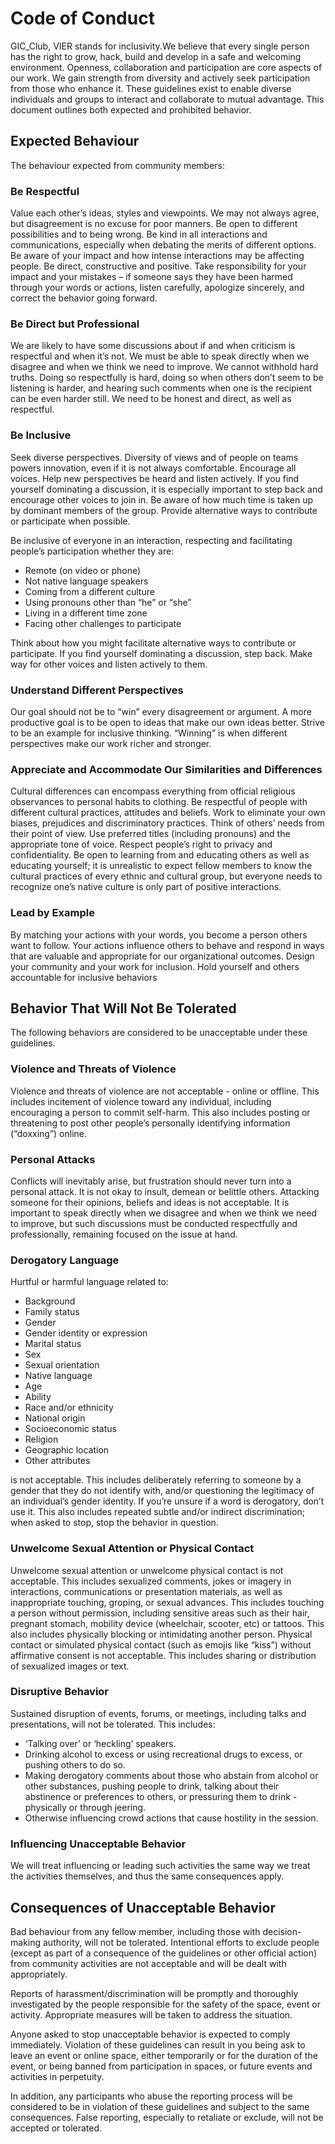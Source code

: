 # Code of Conduct
GIC_Club, VIER  stands for inclusivity.We believe that every single person has the right to grow, hack, build and develop in a safe and welcoming environment. Openness, collaboration and participation are core aspects of our work. We gain strength from diversity and actively seek participation from those who enhance it. These guidelines exist to enable diverse individuals and groups to interact and collaborate to mutual advantage. This document outlines both expected and prohibited behavior. 

## Expected Behaviour
The behaviour expected from community members:
### Be Respectful
Value each other’s ideas, styles and viewpoints. We may not always agree, but disagreement is no excuse for poor manners. Be open to different possibilities and to being wrong. Be kind in all interactions and communications, especially when debating the merits of different options. Be aware of your impact and how intense interactions may be affecting people. Be direct, constructive and positive. Take responsibility for your impact and your mistakes – if someone says they have been harmed through your words or actions, listen carefully, apologize sincerely, and correct the behavior going forward.
### Be Direct but Professional
We are likely to have some discussions about if and when criticism is respectful and when it’s not. We must be able to speak directly when we disagree and when we think we need to improve. We cannot withhold hard truths. Doing so respectfully is hard, doing so when others don’t seem to be listening is harder, and hearing such comments when one is the recipient can be even harder still. We need to be honest and direct, as well as respectful. 
### Be Inclusive
 Seek diverse perspectives. Diversity of views and of people on teams powers innovation, even if it is not always comfortable. Encourage all voices. Help new perspectives be heard and listen actively. If you find yourself dominating a discussion, it is especially important to step back and encourage other voices to join in. Be aware of how much time is taken up by dominant members of the group. Provide alternative ways to contribute or participate when possible.

Be inclusive of everyone in an interaction, respecting and facilitating people’s participation whether they are:
  - Remote (on video or phone)
  - Not native language speakers
  - Coming from a different culture
  - Using pronouns other than “he” or “she”
  - Living in a different time zone
  - Facing other challenges to participate
  
Think about how you might facilitate alternative ways to contribute or participate. If you find yourself dominating a discussion, step back. Make way for other voices and listen actively to them.

### Understand Different Perspectives
Our goal should not be to “win” every disagreement or argument. A more productive goal is to be open to ideas that make our own ideas better. Strive to be an example for inclusive thinking. “Winning” is when different perspectives make our work richer and stronger. 

### Appreciate and Accommodate Our Similarities and Differences
Cultural differences can encompass everything from official religious observances to personal habits to clothing. Be respectful of people with different cultural practices, attitudes and beliefs. Work to eliminate your own biases, prejudices and discriminatory practices. Think of others’ needs from their point of view. Use preferred titles (including pronouns) and the appropriate tone of voice. Respect people’s right to privacy and confidentiality. Be open to learning from and educating others as well as educating yourself; it is unrealistic to expect fellow members to know the cultural practices of every ethnic and cultural group, but everyone needs to recognize one’s native culture is only part of positive interactions. 
### Lead by Example
By matching your actions with your words, you become a person others want to follow. Your actions influence others to behave and respond in ways that are valuable and appropriate for our organizational outcomes. Design your community and your work for inclusion. Hold yourself and others accountable for inclusive behaviors

## Behavior That Will Not Be Tolerated
The following behaviors are considered to be unacceptable under these guidelines. 

### Violence and Threats of Violence
Violence and threats of violence are not acceptable - online or offline. This includes incitement of violence toward any individual, including encouraging a person to commit self-harm. This also includes posting or threatening to post other people’s personally identifying information (“doxxing”) online.

### Personal Attacks
Conflicts will inevitably arise, but frustration should never turn into a personal attack. It is not okay to insult, demean or belittle others. Attacking someone for their opinions, beliefs and ideas is not acceptable. It is important to speak directly when we disagree and when we think we need to improve, but such discussions must be conducted respectfully and professionally, remaining focused on the issue at hand. 

### Derogatory Language
Hurtful or harmful language related to:

  - Background
  - Family status
  - Gender
  - Gender identity or expression
  - Marital status
  - Sex
  - Sexual orientation
  - Native language
  - Age
  - Ability
  - Race and/or ethnicity
  - National origin
  - Socioeconomic status
  - Religion
  - Geographic location
  - Other attributes

is not acceptable. This includes deliberately referring to someone by a gender that they do not identify with, and/or questioning the legitimacy of an individual’s gender identity. If you’re unsure if a word is derogatory, don’t use it. This also includes repeated subtle and/or indirect discrimination; when asked to stop, stop the behavior in question. 

### Unwelcome Sexual Attention or Physical Contact
Unwelcome sexual attention or unwelcome physical contact is not acceptable. This includes sexualized comments, jokes or imagery in interactions, communications or presentation materials, as well as inappropriate touching, groping, or sexual advances. This includes touching a person without permission, including sensitive areas such as their hair, pregnant stomach, mobility device (wheelchair, scooter, etc) or tattoos. This also includes physically blocking or intimidating another person. Physical contact or simulated physical contact (such as emojis like “kiss”) without affirmative consent is not acceptable. This includes sharing or distribution of sexualized images or text. 

### Disruptive Behavior
Sustained disruption of events, forums, or meetings, including talks and presentations, will not be tolerated. This includes: 

  - ‘Talking over’ or ‘heckling’ speakers.
  - Drinking alcohol to excess or using recreational drugs to excess, or pushing others to do so.
  - Making derogatory comments about those who abstain from alcohol or other substances, pushing people to drink, talking about their abstinence or preferences to others, or pressuring them to drink - physically or through jeering.
  - Otherwise influencing crowd actions that cause hostility in the session.

### Influencing Unacceptable Behavior
We will treat influencing or leading such activities the same way we treat the activities themselves, and thus the same consequences apply. 

## Consequences of Unacceptable Behavior
Bad behaviour from any fellow member, including those with decision-making authority, will not be tolerated. Intentional efforts to exclude people (except as part of a consequence of the guidelines or other official action) from community activities are not acceptable and will be dealt with appropriately. 

 Reports of harassment/discrimination will be promptly and thoroughly investigated by the people responsible for the safety of the space, event or activity. Appropriate measures will be taken to address the situation.

Anyone asked to stop unacceptable behavior is expected to comply immediately. Violation of these guidelines can result in you being ask to leave an event or online space, either temporarily or for the duration of the event, or being banned from participation in spaces, or future events and activities in perpetuity. 

In addition, any participants who abuse the reporting process will be considered to be in violation of these guidelines and subject to the same consequences. False reporting, especially to retaliate or exclude, will not be accepted or tolerated.

